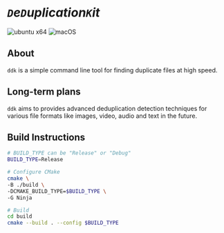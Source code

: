 # _`D`e`D`uplication`K`it_ 

![ubuntu x64](https://github.com/FreddyFunk/ddk/actions/workflows/ci-ubuntu-x64.yml/badge.svg?branch=master)
![macOS](https://github.com/FreddyFunk/ddk/actions/workflows/ci-macos.yml/badge.svg?branch=master)


## About
`ddk` is a simple command line tool for finding duplicate files at high speed.

## Long-term plans
`ddk` aims to provides advanced deduplication detection techniques for various file formats like images, video, audio and text in the future.

## Build Instructions
```bash
# BUILD_TYPE can be "Release" or "Debug"
BUILD_TYPE=Release

# Configure CMake
cmake \
-B ./build \
-DCMAKE_BUILD_TYPE=$BUILD_TYPE \
-G Ninja

# Build
cd build
cmake --build . --config $BUILD_TYPE
```